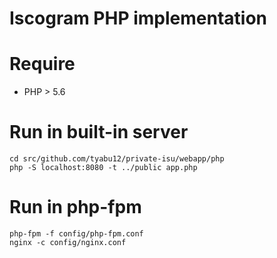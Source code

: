 # Iscogram PHP implementation

# Require
* PHP > 5.6

# Run in built-in server

```
cd src/github.com/tyabu12/private-isu/webapp/php
php -S localhost:8080 -t ../public app.php
```

# Run in php-fpm

```
php-fpm -f config/php-fpm.conf
nginx -c config/nginx.conf
```
